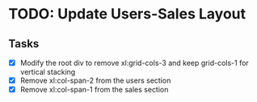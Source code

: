 # TODO: Update Users-Sales Layout

## Tasks

-   [x] Modify the root div to remove xl:grid-cols-3 and keep grid-cols-1 for vertical stacking
-   [x] Remove xl:col-span-2 from the users section
-   [x] Remove xl:col-span-1 from the sales section
